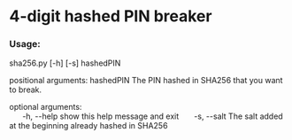 # 4-digit hashed PIN breaker

### Usage:
sha256.py [-h] [-s] hashedPIN

positional arguments:
  hashedPIN             The PIN hashed in SHA256 that you want to break.

optional arguments: <br />
&nbsp;&nbsp;&nbsp;&nbsp;&nbsp;&nbsp;-h, --help            show this help message and exit
&nbsp;&nbsp;&nbsp;&nbsp;&nbsp;&nbsp;-s, --salt            The salt added at the beginning already hashed in SHA256
